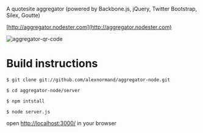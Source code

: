 A quotesite aggregator (powered by Backbone.js, jQuery, Twitter Bootstrap, 
Silex, Goutte)

[http://aggregator.nodester.com](http://aggregator.nodester.com)

![aggregator-qr-code](https://chart.googleapis.com/chart?chs=300x300&cht=qr&chl=http://aggregator.nodester.com)


Build instructions
===================

    $ git clone git://github.com/alexnormand/aggregator-node.git

    $ cd aggregator-node/server

    $ npm intstall

    $ node server.js

 open [http://localhost:3000/](http://localhost:3000/) in your browser
